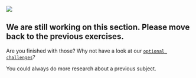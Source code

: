 ![](./resources/comingsoon-becode.png)

## We are still working on this section. Please move back to the previous exercises.
Are you finished with those? Why not have a look at our [``optional challenges``](/2.optional-challenges)?

You could always do more research about a previous subject.
